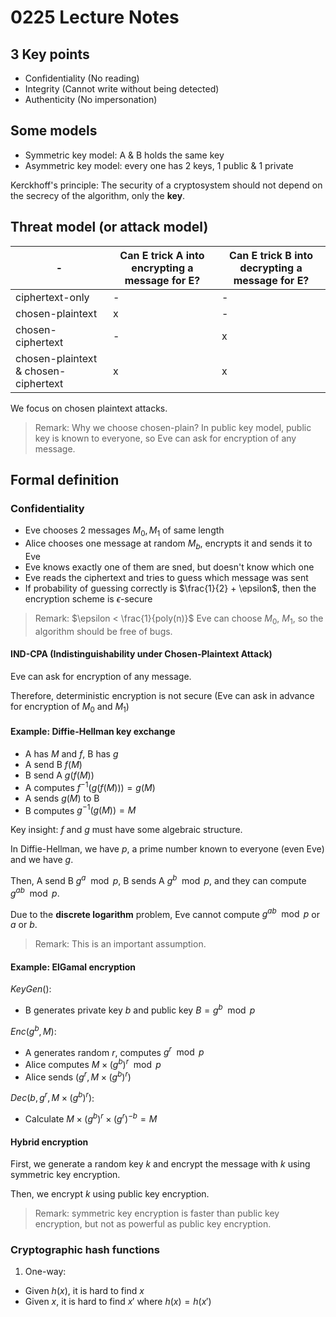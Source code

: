 # 0225 Lecture Notes

## 3 Key points

- Confidentiality (No reading)
- Integrity (Cannot write without being detected)
- Authenticity (No impersonation)

## Some models

- Symmetric key model: A & B holds the same key
- Asymmetric key model: every one has 2 keys, 1 public & 1 private

Kerckhoff's principle: The security of a cryptosystem should not depend on the secrecy of the algorithm, only the **key**.

## Threat model (or attack model)

| - | Can E trick A into encrypting a message for E? | Can E trick B into decrypting a message for E? |
| - | - | - |
| ciphertext-only | - | - |
| chosen-plaintext | x | - |
| chosen-ciphertext | - | x |
| chosen-plaintext & chosen-ciphertext | x | x |

We focus on chosen plaintext attacks.

> Remark: Why we choose chosen-plain? In public key model, public key is known to everyone, so Eve can ask for encryption of any message.

## Formal definition

### Confidentiality

- Eve chooses 2 messages $M_0, M_1$ of same length
- Alice chooses one message at random $M_b$, encrypts it and sends it to Eve
- Eve knows exactly one of them are sned, but doesn't know which one
- Eve reads the ciphertext and tries to guess which message was sent
- If probability of guessing correctly is $\frac{1}{2} + \epsilon$, then the encryption scheme is $\epsilon$-secure

> Remark: $\epsilon < \frac{1}{poly(n)}$
> Eve can choose $M_0$, $M_1$, so the algorithm should be free of bugs.

#### IND-CPA (Indistinguishability under Chosen-Plaintext Attack)

Eve can ask for encryption of any message.

Therefore, deterministic encryption is not secure (Eve can ask in advance for encryption of $M_0$ and $M_1$)

#### Example: Diffie-Hellman key exchange

- A has $M$ and $f$, B has $g$
- A send B $f(M)$
- B send A $g(f(M))$
- A computes $f^{-1}(g(f(M))) = g(M)$
- A sends $g(M)$ to B
- B computes $g^{-1}(g(M)) = M$

Key insight: $f$ and $g$ must have some algebraic structure.

In Diffie-Hellman, we have $p$, a prime number known to everyone (even Eve) and we have $g$.

Then, A send B $g^a \mod p$, B sends A $g^b \mod p$, and they can compute $g^{ab} \mod p$.

Due to the **discrete logarithm** problem, Eve cannot compute $g^{ab} \mod p$ or $a$ or $b$.

> Remark: This is an important assumption.

#### Example: ElGamal encryption

$KeyGen()$:

- B generates private key $b$ and public key $B = g^b \mod p$

$Enc(g^b , M)$:

- A generates random $r$, computes $g^r \mod p$
- Alice computes $M \times (g^b)^r \mod p$
- Alice sends $(g^r, M \times (g^b)^r)$

$Dec(b, g^r, M \times (g^b)^r)$:

- Calculate $M \times (g^b)^r \times (g^r)^{-b} = M$

#### Hybrid encryption

First, we generate a random key $k$ and encrypt the message with $k$ using symmetric key encryption.

Then, we encrypt $k$ using public key encryption.

> Remark: symmetric key encryption is faster than public key encryption, but not as powerful as public key encryption.

### Cryptographic hash functions

1. One-way:

- Given $h(x)$, it is hard to find $x$
- Given $x$, it is hard to find $x'$ where $h(x) = h(x')$
